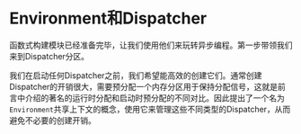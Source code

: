 # Environment和Dispatcher
函数式构建模块已经准备完毕，让我们使用他们来玩转异步编程。第一步带领我们来到Dispatcher分区。

我们在启动任何Dispatcher之前，我们希望能高效的创建它们。通常创建Dispatcher的开销很大，需要预分配一个内存分区用于保持分配信号，这就是前言中介绍的著名的运行时分配和启动时预分配的不同对比。因此提出了一个名为`Environment`共享上下文的概念，使用它来管理这些不同类型的Dispatcher，从而避免不必要的创建开销。

